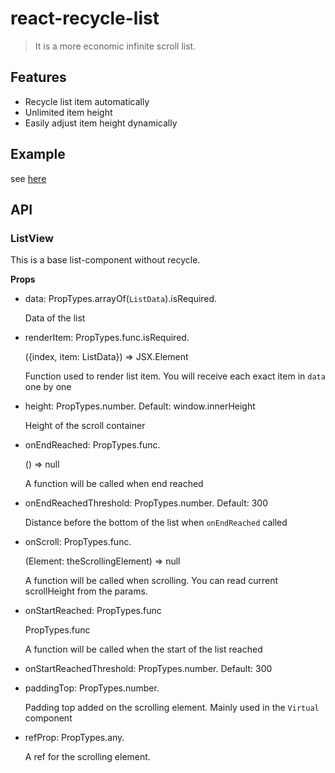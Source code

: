 # react-recycle-list

> It is a more economic infinite scroll list.

## Features
* Recycle list item automatically
* Unlimited item height
* Easily adjust item height dynamically

## Example
see [here](./demo/src/index.js)

## API
### ListView
This is a base list-component without recycle.

**Props**

* data: PropTypes.arrayOf(`ListData`).isRequired.

    Data of the list

* renderItem: PropTypes.func.isRequired.

    ({index, item: ListData}) => JSX.Element

    Function used to render list item. You will receive each exact item in `data` one by one

* height: PropTypes.number. Default: window.innerHeight

    Height of the scroll container

* onEndReached: PropTypes.func.

    () => null

    A function will be called when end reached

* onEndReachedThreshold: PropTypes.number. Default: 300

    Distance before the bottom of the list when `onEndReached` called

* onScroll: PropTypes.func.

    (Element: theScrollingElement) => null

    A function will be called when scrolling. You can read current scrollHeight from the params.

* onStartReached: PropTypes.func

    PropTypes.func

    A function will be called when the start of the list reached

* onStartReachedThreshold: PropTypes.number. Default: 300

* paddingTop: PropTypes.number.

    Padding top added on the scrolling element. Mainly used in the `Virtual` component

* refProp: PropTypes.any.

    A ref for the scrolling element.























